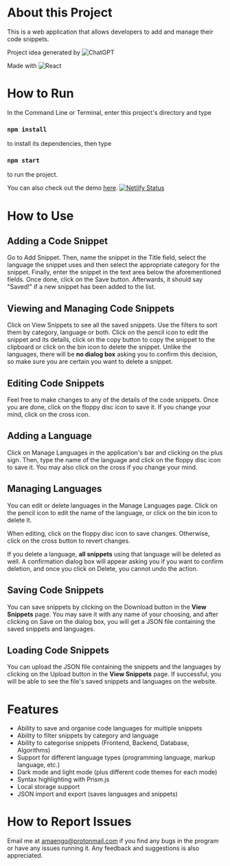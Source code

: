 # About this Project

This is a web application that allows developers to add and manage their code snippets. 

Project idea generated by ![ChatGPT](https://img.shields.io/badge/chatGPT-74aa9c?style=for-the-badge&logo=openai&logoColor=white)

Made with 
![React](https://img.shields.io/badge/react-%2320232a.svg?style=for-the-badge&logo=react&logoColor=%2361DAFB)

# How to Run

In the Command Line or Terminal, enter this project's directory and type 

### `npm install`

to install its dependencies, then type

### `npm start`

to run the project. 

You can also check out the demo [here](https://tda-code-snippets.netlify.app/).
[![Netlify Status](https://api.netlify.com/api/v1/badges/3505edf4-3e00-458b-abc1-6a10958168d0/deploy-status)](https://app.netlify.com/sites/tda-code-snippets/deploys)

# How to Use

## Adding a Code Snippet
Go to Add Snippet. Then, name the snippet in the Title field, select the language the snippet uses and then select the appropriate category for the snippet. Finally, enter the snippet in the text area below the aforementioned fields. Once done, click on the Save button. Afterwards, it should say "Saved!" if a new snippet has been added to the list. 

## Viewing and Managing Code Snippets 
Click on View Snippets to see all the saved snippets. Use the filters to sort them by category, language or both. Click on the pencil icon to edit the snippet and its details, click on the copy button to copy the snippet to the clipboard or click on the bin icon to delete the snippet. Unlike the languages, there will be __no dialog box__ asking you to confirm this decision, so make sure you are certain you want to delete a snippet. 

## Editing Code Snippets
Feel free to make changes to any of the details of the code snippets. Once you are done, click on the floppy disc icon to save it. If you change your mind, click on the cross icon. 

## Adding a Language
Click on Manage Languages in the application's bar and clicking on the plus sign. Then, type the name of the language and click on the floppy disc icon to save it. You may also click on the cross if you change your mind. 

## Managing Languages
You can edit or delete languages in the Manage Languages page. Click on the pencil icon to edit the name of the language, or click on the bin icon to delete it.

When editing, click on the floppy disc icon to save changes. Otherwise, click on the cross button to revert changes. 

If you delete a language, __all snippets__ using that language will be deleted as well. A confirmation dialog box will appear asking you if you want to confirm deletion, and once you click on Delete, you cannot undo the action. 

## Saving Code Snippets
You can save snippets by clicking on the Download button in the __View Snippets__ page. You may save it with any name of your choosing, and after clicking on Save on the dialog box, you will get a JSON file containing the saved snippets and languages. 

## Loading Code Snippets
You can upload the JSON file containing the snippets and the languages by clicking on the Upload button in the __View Snippets__ page. If successful, you will be able to see the file's saved snippets and languages on the website. 

# Features

* Ability to save and organise code languages for multiple snippets
* Ability to filter snippets by category and language
* Ability to categorise snippets (Frontend, Backend, Database, Algorithms)
* Support for different language types (programming language, markup language, etc.)
* Dark mode and light mode (plus different code themes for each mode) 
* Syntax highlighting with Prism.js
* Local storage support
* JSON import and export (saves languages and snippets) 

# How to Report Issues

Email me at amaengo@protonmail.com if you find any bugs in the program or have any issues running it. Any feedback and suggestions is also appreciated. 
